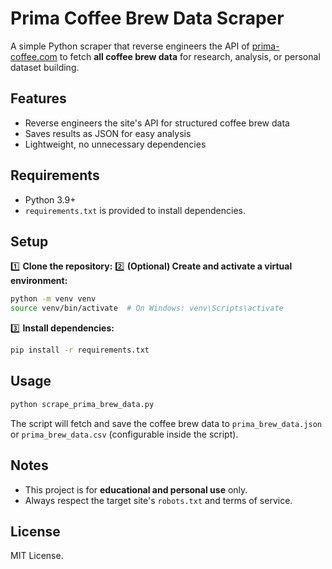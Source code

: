 # Prima Coffee Brew Data Scraper

A simple Python scraper that reverse engineers the API of [prima-coffee.com](https://prima-coffee.com/) to fetch **all coffee brew data** for research, analysis, or personal dataset building.

## Features

* Reverse engineers the site's API for structured coffee brew data
* Saves results as JSON for easy analysis
* Lightweight, no unnecessary dependencies
## Requirements

* Python 3.9+
* `requirements.txt` is provided to install dependencies.

## Setup

1️⃣ **Clone the repository:**
2️⃣ **(Optional) Create and activate a virtual environment:**

```bash
python -m venv venv
source venv/bin/activate  # On Windows: venv\Scripts\activate
```

3️⃣ **Install dependencies:**

```bash
pip install -r requirements.txt
```

## Usage

```bash
python scrape_prima_brew_data.py
```

The script will fetch and save the coffee brew data to `prima_brew_data.json` or `prima_brew_data.csv` (configurable inside the script).

## Notes

* This project is for **educational and personal use** only.
* Always respect the target site's `robots.txt` and terms of service.

## License

MIT License.
